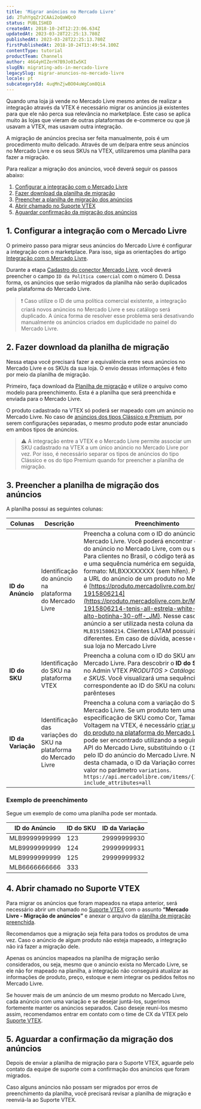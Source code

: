 ```yaml
---
title: 'Migrar anúncios no Mercado Livre'
id: 2TuhYgqZr2CAAi2oQaWQcO
status: PUBLISHED
createdAt: 2018-10-24T12:23:06.634Z
updatedAt: 2023-03-28T22:25:13.780Z
publishedAt: 2023-03-28T22:25:13.780Z
firstPublishedAt: 2018-10-24T13:49:54.100Z
contentType: tutorial
productTeam: Channels
author: 46G4yHIZerH7B9Jo0Iw5KI
slugEN: migrating-ads-in-mercado-livre
legacySlug: migrar-anuncios-no-mercado-livre
locale: pt
subcategoryId: 4uqMnZjwBO04uWgCom8QiA
---
```


Quando uma loja já vende no Mercado Livre mesmo antes de realizar a integração através da VTEX é necessário migrar os anúncios já existentes para que ele não perca sua relevância no marketplace. Este caso se aplica muito às lojas que vieram de outras plataformas de e-commerce ou que já usavam a VTEX, mas usavam outra integração.

A migração de anúncios precisa ser feita manualmente, pois é um procedimento muito delicado. Através de um de/para entre seus anúncios no Mercado Livre e os seus SKUs na VTEX, utilizaremos uma planilha para fazer a migração.

Para realizar a migração dos anúncios, você deverá seguir os passos abaixo:

1. [Configurar a integração com o Mercado Livre](#1-configurar-a-integracao-com-o-mercado-livre)
2. [Fazer download da planilha de migração](#2-fazer-download-da-planilha-de-migracao)
3. [Preencher a planilha de migração dos anúncios](#3-preencher-a-planilha-de-migracao-dos-anuncios)
4. [Abrir chamado no Suporte VTEX](#4-abrir-chamado-no-suporte-vtex)
5. [Aguardar confirmação da migração dos anúncios](#5-aguardar-confirmacao-da-migracao-dos-anuncios)

## 1. Configurar a integração com o Mercado Livre

O primeiro passo para migrar seus anúncios do Mercado Livre é configurar a integração com o marketplace. Para isso, siga as orientações do artigo [Integração com o Mercado Livre](https://help.vtex.com/pt/tracks/configurar-integracao-do-mercado-livre).

Durante a etapa [Cadastro do conector Mercado Livre](https://help.vtex.com/pt/tracks/configurar-integracao-do-mercado-livre--2YfvI3Jxe0CGIKoWIGQEIq), você deverá preencher o campo `ID da Política comercial` com o número 0. Dessa forma, os anúncios que serão migrados da planilha não serão duplicados pela plataforma do Mercado Livre.

> ❗ Caso utilize o ID de uma política comercial existente, a integração criará novos anúncios no Mercado Livre e seu catálogo será duplicado. A única forma de resolver esse problema será desativando manualmente os anúncios criados em duplicidade no painel do Mercado Livre.

## 2. Fazer download da planilha de migração

Nessa etapa você precisará fazer a equivalência entre seus anúncios no Mercado Livre e os SKUs da sua loja. O envio dessas informações é feito por meio da planilha de migração.

Primeiro, faça download da [Planilha de migração](//assets.ctfassets.net/alneenqid6w5/4tgBiQQeiAQGyys4OAuIGc/1bf6f64f485de43d2329db270c1303de/Planilha_de_Migrac__a__o_de_Anu__ncios_-_Mercado_Livre_BR.xlsx) e utilize o arquivo como modelo para preenchimento. Esta é a planilha que será preenchida e enviada para o Mercado Livre.

O produto cadastrado na VTEX só poderá ser mapeado com um anúncio no Mercado Livre. No caso de [anúncios dos tipos Clássico e Premium](https://help.vtex.com/pt/tracks/configurar-integracao-do-mercado-livre--2YfvI3Jxe0CGIKoWIGQEIq/2MR2USqcvDGaoAkGNdCfGi), por serem configurações separadas, o mesmo produto pode estar anunciado em ambos tipos de anúncios.

> ⚠️ A integração entre a VTEX e o Mercado Livre permite associar um SKU cadastrado na VTEX a um único anúncio no Mercado Livre por vez. Por isso, é necessário separar os tipos de anúncios do tipo Clássico e os do tipo Premium quando for preencher a planilha de migração.

## 3. Preencher a planilha de migração dos anúncios

A planilha possui as seguintes colunas:

| **Colunas** | **Descrição** | **Preenchimento** |
| ---------- | ---------- | ---------- |
| **ID do Anúncio** | Identificação do anúncio na plataforma do Mercado Livre | Preencha a coluna com o ID do anúncio do Mercado Livre. Você poderá encontrar o ID na URL do anúncio no Mercado Livre, com ou sem hífen. Para clientes no Brasil, o código terá as iniciais MLB e uma sequência numérica em seguida, no seguinte formato: MLBXXXXXXXX (sem hífen). Por exemplo, a URL do anúncio de um produto no Mercado Livre é [https://produto.mercadolivre.com.br/MLB-1915806214](https://produto.mercadolivre.com.br/MLB-1915806214-tenis-all-estrela-white-star-cano-alto-botinha-30-off-_JM). Nesse caso, a ID do anúncio a ser utilizada nesta coluna da planilha é `MLB1915806214`. Clientes LATAM possuirão iniciais diferentes. Em caso de dúvida, acesse o admin da sua loja no Mercado Livre |
| **ID do SKU** | Identificação do SKU na plataforma VTEX | Preencha a coluna com o ID do SKU anunciado no Mercado Livre. Para descobrir o **ID do SKU**, acesse no Admin VTEX *PRODUTOS > Catálogo > Produtos e SKUS*. Você visualizará uma sequência numérica correspondente ao ID do SKU na coluna **SKU**, entre parênteses |
| **ID da Variação** | Identificação das variações do SKU na plataforma do Mercado Livre | Preencha a coluna com a variação do SKU no Mercado Livre. Se um produto tem uma especificação de SKU como Cor, Tamanho ou Voltagem na VTEX, é necessário [criar uma variação do produto na plataforma do Mercado Livre](https://developers.mercadolivre.com.br/pt_br/variacoes#Adicionar-novas-varia%C3%A7%C3%B5es). Esse ID pode ser encontrado utilizando a seguinte rota da API do Mercado Livre, substituindo o `{ID_anúncio}` pelo ID do anúncio do Mercado Livre. Na resposta desta chamada, o ID da Variação corresponderá ao valor no parâmetro `variations`. `https://api.mercadolibre.com/items/{ID_anúncio}?include_attributes=all` |

### Exemplo de preenchimento

Segue um exemplo de como uma planilha pode ser montada.

| **ID do Anúncio** | **ID do SKU**  | **ID da Variação** |
| ----------    | ---------- | ----------     |
| MLB9999999999 | 123        | 29999999930    |
| MLB9999999999 | 124        | 29999999931    |
| MLB9999999999 | 125        | 29999999932    |
| MLB6666666666 | 333        |                |

## 4. Abrir chamado no Suporte VTEX

Para migrar os anúncios que foram mapeados na etapa anterior, será necessário abrir um chamado no [Suporte VTEX](https://help.vtex.com/pt/support) com o assunto **“Mercado Livre - Migração de anúncios”** e anexar o arquivo da [planilha de migração preenchida](#2-fazer-download-da-planilha-de-migracao).

Recomendamos que a migração seja feita para todos os produtos de uma vez. Caso o anúncio de algum produto não esteja mapeado, a integração não irá fazer a migração dele. 

Apenas os anúncios mapeados na planilha de migração serão considerados, ou seja, mesmo que o anúncio exista no Mercado Livre, se ele não for mapeado na planilha, a integração não conseguirá atualizar as informações de produto, preço, estoque e nem integrar os pedidos feitos no Mercado Livre.

Se houver mais de um anúncio de um mesmo produto no Mercado Livre, cada anúncio com uma variação e se desejar juntá-los, sugerimos fortemente manter os anúncios separados. Caso deseje reuni-los mesmo assim, recomendamos entrar em contato com o time de CX da VTEX pelo [Suporte VTEX](https://help.vtex.com/pt/support).

## 5. Aguardar a confirmação da migração dos anúncios

Depois de enviar a planilha de migração para o Suporte VTEX, aguarde pelo contato da equipe de suporte com a confirmação dos anúncios que foram migrados. 

Caso alguns anúncios não possam ser migrados por erros de preenchimento da planilha, você precisará revisar a planilha de migração e reenviá-la ao Suporte VTEX.
